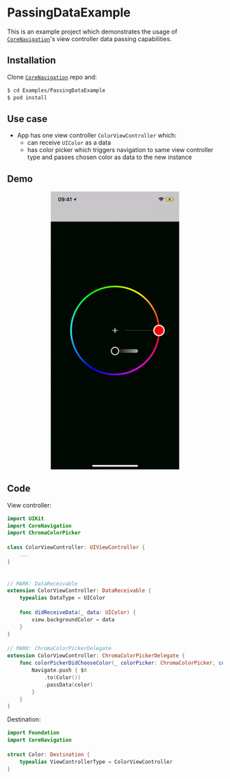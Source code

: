 # PassingDataExample

This is an example project which demonstrates the usage of [`CoreNavigation`]'s view controller data passing capabilities.

## Installation

Clone [`CoreNavigation`] repo and:

```bash
$ cd Examples/PassingDataExample
$ pod install
```

## Use case

>
- App has one view controller `ColorViewController` which:
    - can receive `UIColor` as a data
    - has color picker which triggers navigation to same view controller type and passes chosen color as data to the new instance

## Demo

<p align="center">
  <img width="300" src="Documentation/Assets/DataPassing.gif">
</p>

[`CoreNavigation`]: https://github.com/aronbalog/CoreNavigation

## Code

View controller:

```swift
import UIKit
import CoreNavigation
import ChromaColorPicker

class ColorViewController: UIViewController {
    ...
}


// MARK: DataReceivable
extension ColorViewController: DataReceivable {
    typealias DataType = UIColor

    func didReceiveData(_ data: UIColor) {
        view.backgroundColor = data
    }
}

// MARK: ChromaColorPickerDelegate
extension ColorViewController: ChromaColorPickerDelegate {
    func colorPickerDidChooseColor(_ colorPicker: ChromaColorPicker, color: UIColor) {
        Navigate.push { $0
            .to(Color())
            .passData(color)
        }
    }
}
```

Destination:

```swift
import Foundation
import CoreNavigation

struct Color: Destination {
    typealias ViewControllerType = ColorViewController
}
```